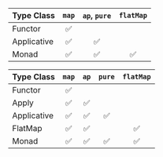|Type Class |`map`|`ap`, `pure`|`flatMap`|
|-----------|:---:|:---:|:---:|
|Functor    |:white_check_mark:
|Applicative|:white_check_mark:|:white_check_mark:|
|Monad      |:white_check_mark:|:white_check_mark:|:white_check_mark:|

|Type Class |`map`|`ap`|`pure`|`flatMap`|
|-----------|:---:|:---:|:---:|:---:|
|Functor    |:white_check_mark:
|Apply      |:white_check_mark:|:white_check_mark:|
|Applicative|:white_check_mark:|:white_check_mark:|:white_check_mark:|
|FlatMap    |:white_check_mark:|:white_check_mark:||:white_check_mark:|
|Monad      |:white_check_mark:|:white_check_mark:|:white_check_mark:|:white_check_mark:

